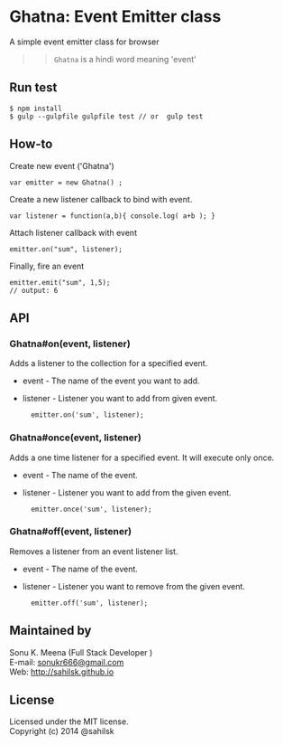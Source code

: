 Ghatna: Event Emitter class
=====================

A simple event emitter class for browser

>> `Ghatna` is a hindi word meaning 'event'

Run test
---------

	$ npm install
	$ gulp --gulpfile gulpfile test // or  gulp test


How-to
----------

Create new event ('Ghatna')

	var emitter = new Ghatna() ;

Create a new listener callback to bind with event.

	var listener = function(a,b){ console.log( a+b ); }

Attach listener callback with event

	emitter.on("sum", listener);

Finally, fire an event

	emitter.emit("sum", 1,5);
	// output: 6



API
------------------

### Ghatna#on(event, listener)

Adds a listener to the collection for a specified event.

* event - The name of the event you want to add.
* listener - Listener you want to add from given event.

		emitter.on('sum', listener);


### Ghatna#once(event, listener)

Adds a one time listener  for a specified event. It will execute only once.

* event - The name of the event.
* listener - Listener you want to add from the given event.

		emitter.once('sum', listener);


### Ghatna#off(event, listener)

Removes a listener from an event listener list.

* event - The name of the event.
* listener - Listener you want to remove from the given event.

		emitter.off('sum', listener);


Maintained by
----------------------

Sonu K. Meena (Full Stack Developer )  
E-mail: sonukr666@gmail.com  
Web: http://sahilsk.github.io


License
-------------------

Licensed under the MIT license.  
Copyright (c) 2014 @sahilsk
